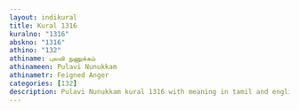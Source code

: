 ```yaml
---
layout: indikural
title: Kural 1316
kuralno: "1316"
abskno: "1316"
athino: "132"
athiname: புலவி நுணுக்கம்
athinameen: Pulavi Nunukkam
athinametr: Feigned Anger
categories: [132]
description: Pulavi Nunukkam kural 1316 with meaning in tamil and english 
---
```


